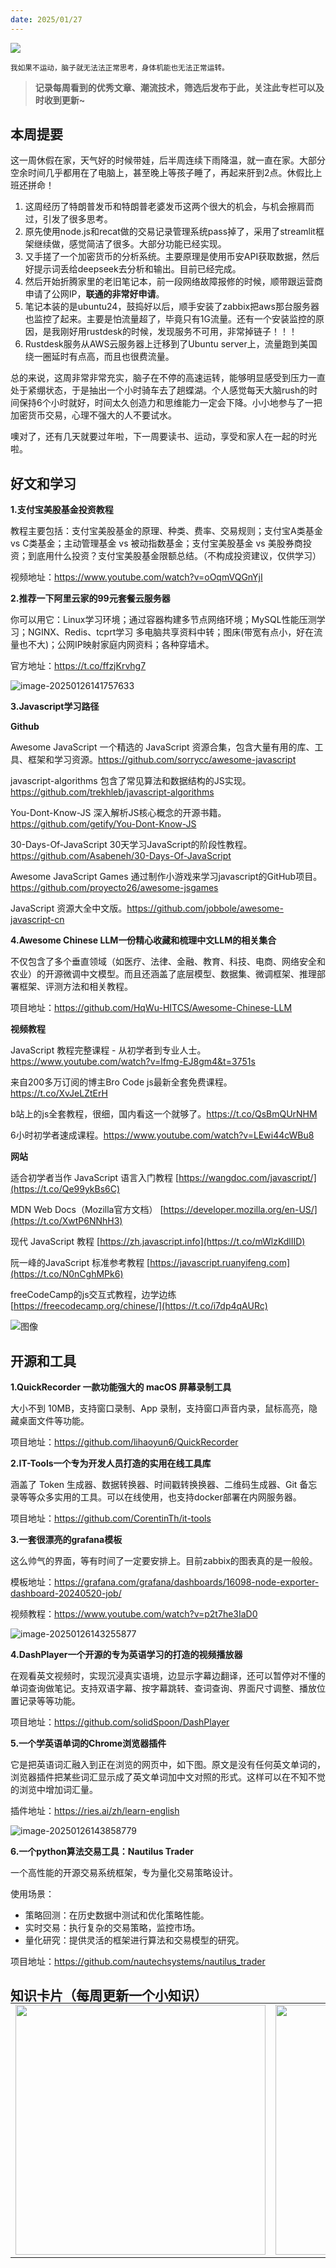 ```yaml
---
date: 2025/01/27
---
```


<img src="https://weekly-liulei.oss-cn-beijing.aliyuncs.com/images/20250127090645036.jpeg"/>

<small>我如果不运动，脑子就无法法正常思考，身体机能也无法正常运转。</small>  

>**记录每周看到的优秀文章、潮流技术，筛选后发布于此，关注此专栏可以及时收到更新~**  

## 本周提要

这一周休假在家，天气好的时候带娃，后半周连续下雨降温，就一直在家。大部分空余时间几乎都用在了电脑上，甚至晚上等孩子睡了，再起来肝到2点。休假比上班还拼命！

1. 这周经历了特朗普发币和特朗普老婆发币这两个很大的机会，与机会擦肩而过，引发了很多思考。
2. 原先使用node.js和recat做的交易记录管理系统pass掉了，采用了streamlit框架继续做，感觉简洁了很多。大部分功能已经实现。
3. 又手搓了一个加密货币的分析系统。主要原理是使用币安API获取数据，然后好提示词丢给deepseek去分析和输出。目前已经完成。
4. 然后开始折腾家里的老旧笔记本，前一段网络故障报修的时候，顺带跟运营商申请了公网IP，**联通的非常好申请**。
5. 笔记本装的是ubuntu24，鼓捣好以后，顺手安装了zabbix把aws那台服务器也监控了起来。主要是怕流量超了，毕竟只有1G流量。还有一个安装监控的原因，是我刚好用rustdesk的时候，发现服务不可用，非常掉链子！！！
6. Rustdesk服务从AWS云服务器上迁移到了Ubuntu server上，流量跑到美国绕一圈延时有点高，而且也很费流量。

总的来说，这周非常非常充实，脑子在不停的高速运转，能够明显感受到压力一直处于紧绷状态，于是抽出一个小时骑车去了趟蝶湖。个人感觉每天大脑rush的时间保持6个小时就好，时间太久创造力和思维能力一定会下降。小小地参与了一把加密货币交易，心理不强大的人不要试水。

噢对了，还有几天就要过年啦，下一周要读书、运动，享受和家人在一起的时光啦。

## 好文和学习

**1.支付宝美股基金投资教程**

教程主要包括：支付宝美股基金的原理、种类、费率、交易规则；支付宝A类基金 vs C类基金；主动管理基金 vs 被动指数基金；支付宝美股基金 vs 美股券商投资；到底用什么投资？支付宝美股基金限额总结。（不构成投资建议，仅供学习）

视频地址：<https://www.youtube.com/watch?v=oOqmVQGnYjI>

**2.推荐一下阿里云家的99元套餐云服务器**

你可以用它：Linux学习环境；通过容器构建多节点网络环境；MySQL性能压测学习；NGINX、Redis、tcprt学习 多电脑共享资料中转；图床(带宽有点小，好在流量也不大)；公网IP映射家庭内网资料；各种穿墙术。

官方地址：<https://t.co/ffzjKrvhg7>

![image-20250126141757633](https://weekly-liulei.oss-cn-beijing.aliyuncs.com/images/20250126141757754.png)

**3.Javascript学习路径**

**Github**

Awesome JavaScript 一个精选的 JavaScript 资源合集，包含大量有用的库、工具、框架和学习资源。<https://github.com/sorrycc/awesome-javascript>

javascript-algorithms 包含了常见算法和数据结构的JS实现。<https://github.com/trekhleb/javascript-algorithms>

You-Dont-Know-JS 深入解析JS核心概念的开源书籍。https://github.com/getify/You-Dont-Know-JS

30-Days-Of-JavaScript 30天学习JavaScript的阶段性教程。https://github.com/Asabeneh/30-Days-Of-JavaScript

Awesome JavaScript Games 通过制作小游戏来学习javascript的GitHub项目。https://github.com/proyecto26/awesome-jsgames

JavaScript 资源大全中文版。https://github.com/jobbole/awesome-javascript-cn

**4.Awesome Chinese LLM一份精心收藏和梳理中文LLM的相关集合**

不仅包含了多个垂直领域（如医疗、法律、金融、教育、科技、电商、网络安全和农业）的开源微调中文模型。而且还涵盖了底层模型、数据集、微调框架、推理部署框架、评测方法和相关教程。

项目地址：<https://github.com/HqWu-HITCS/Awesome-Chinese-LLM>

**视频教程**

JavaScript 教程完整课程 - 从初学者到专业人士。<https://www.youtube.com/watch?v=lfmg-EJ8gm4&t=3751s>

来自200多万订阅的博主Bro Code js最新全套免费课程。<https://t.co/XvJeLZtErH>

b站上的js全套教程，很细，国内看这一个就够了。<https://t.co/QsBmQUrNHM>

6小时初学者速成课程。<https://www.youtube.com/watch?v=LEwi44cWBu8>

**网站** 

适合初学者当作 JavaScript 语言入门教程 [https://wangdoc.com/javascript/](https://t.co/Qe99ykBs6C) 

MDN Web Docs（Mozilla官方文档） [https://developer.mozilla.org/en-US/](https://t.co/XwtP6NNhH3) 

现代 JavaScript 教程 [https://zh.javascript.info](https://t.co/mWlzKdlIID) 

阮一峰的JavaScript 标准参考教程 [https://javascript.ruanyifeng.com](https://t.co/N0nCghMPk6) 

freeCodeCamp的js交互式教程，边学边练 [https://freecodecamp.org/chinese/](https://t.co/i7dp4qAURc)

![图像](https://weekly-liulei.oss-cn-beijing.aliyuncs.com/images/20250126143536385.jpeg)

## 开源和工具

**1.QuickRecorder 一款功能强大的 macOS 屏幕录制工具**

大小不到 10MB，支持窗口录制、App 录制，支持窗口声音内录，鼠标高亮，隐藏桌面文件等功能。

项目地址：<https://github.com/lihaoyun6/QuickRecorder>

**2.IT-Tools一个专为开发人员打造的实用在线工具库**

涵盖了 Token 生成器、数据转换器、时间戳转换换器、二维码生成器、Git 备忘录等等众多实用的工具。可以在线使用，也支持docker部署在内网服务器。

项目地址：<https://github.com/CorentinTh/it-tools>

**3.一套很漂亮的grafana模板**

这么帅气的界面，等有时间了一定要安排上。目前zabbix的图表真的是一般般。

模板地址：<https://grafana.com/grafana/dashboards/16098-node-exporter-dashboard-20240520-job/>

视频教程：<https://www.youtube.com/watch?v=p2t7he3IaD0>

![image-20250126143255877](https://weekly-liulei.oss-cn-beijing.aliyuncs.com/images/20250126143256173.png)

**4.DashPlayer一个开源的专为英语学习的打造的视频播放器**

在观看英文视频时，实现沉浸真实语境，边显示字幕边翻译，还可以暂停对不懂的单词查询做笔记。支持双语字幕、按字幕跳转、查词查询、界面尺寸调整、播放位置记录等等功能。

项目地址：<https://github.com/solidSpoon/DashPlayer>

**5.一个学英语单词的Chrome浏览器插件**

它是把英语词汇融入到正在浏览的网页中，如下图。原文是没有任何英文单词的，浏览器插件把某些词汇显示成了英文单词加中文对照的形式。这样可以在不知不觉的浏览中增加词汇量。

插件地址：<https://ries.ai/zh/learn-english>

![image-20250126143858779](https://weekly-liulei.oss-cn-beijing.aliyuncs.com/images/20250126143858934.png)

**6.一个python算法交易工具：Nautilus Trader**

一个高性能的开源交易系统框架，专为量化交易策略设计。

使用场景：

- 策略回测：在历史数据中测试和优化策略性能。 
- 实时交易：执行复杂的交易策略，监控市场。 
- 量化研究：提供灵活的框架进行算法和交易模型的研究。

项目地址：<https://github.com/nautechsystems/nautilus_trader>


## 知识卡片（每周更新一个小知识）

<table style="margin-top:-20px; border: 0;" >
    <tr>
        <td>
          <img src="https://weekly-liulei.oss-cn-beijing.aliyuncs.com/images/20250126144538672.jpeg" width="400"/>
        </td>
        <td>
					<img src="https://weekly-liulei.oss-cn-beijing.aliyuncs.com/images/20250126144555490.jpeg" width="400"/>
        </td>
        <td>
            <img src="https://weekly-liulei.oss-cn-beijing.aliyuncs.com/images/20250126144619480.jpeg" width="400"/>
        </td>
    </tr>
</table>